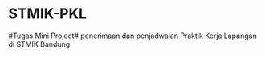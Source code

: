 # STMIK-PKL
 #Tugas Mini Project# penerimaan dan penjadwalan Praktik Kerja Lapangan di STMIK Bandung
